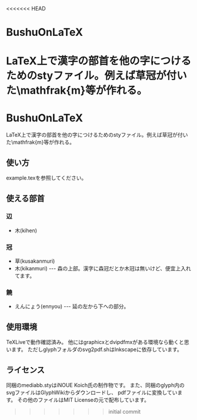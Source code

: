 <<<<<<< HEAD
# BushuOnLaTeX
LaTeX上で漢字の部首を他の字につけるためのstyファイル。例えば草冠が付いた\mathfrak{m}等が作れる。
=======
BushuOnLaTeX
==============
LaTeX上で漢字の部首を他の字につけるためのstyファイル。例えば草冠が付いた\mathfrak{m}等が作れる。

使い方
-------
example.texを参照してください。

使える部首
-----------
### 辺 ###

* 木(kihen)

### 冠 ###

* 草(kusakanmuri)
* 木(kikanmuri) --- 森の上部。漢字に森冠だとか木冠は無いけど、便宜上入れてます。

### 饒 ###

* えんにょう(ennyou) --- 延の左から下への部分。

使用環境
---------
TeXLiveで動作確認済み。
他にはgraphicxとdvipdfmxがある環境なら動くと思います。
ただしglyphフォルダのsvg2pdf.shはInkscapeに依存しています。

ライセンス
-----------
同梱のmediabb.styはiNOUE Koich氏の制作物です。
また、同梱のglyph内のsvgファイルはGlyphWikiからダウンロードし、
pdfファイルに変換しています。
その他のファイルはMIT Licenseの元で配布しています。
>>>>>>> initial commit
